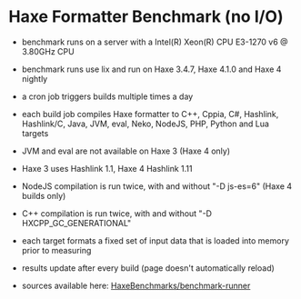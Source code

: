# Haxe Formatter Benchmark (no I/O)

* benchmark runs on a server with a Intel(R) Xeon(R) CPU E3-1270 v6 @ 3.80GHz CPU
* benchmark runs use lix and run on Haxe 3.4.7, Haxe 4.1.0 and Haxe 4 nightly
* a cron job triggers builds multiple times a day
* each build job compiles Haxe formatter to C++, Cppia, C#, Hashlink, Hashlink/C, Java, JVM, eval, Neko, NodeJS, PHP, Python and Lua targets
* JVM and eval are not available on Haxe 3 (Haxe 4 only)
* Haxe 3 uses Hashlink 1.1, Haxe 4 Hashlink 1.11
* NodeJS compilation is run twice, with and without "-D js-es=6" (Haxe 4 builds only)
* C++ compilation is run twice, with and without "-D HXCPP_GC_GENERATIONAL"

* each target formats a fixed set of input data that is loaded into memory prior to measuring

* results update after every build (page doesn't automatically reload)
* sources available here: [HaxeBenchmarks/benchmark-runner](https://github.com/HaxeBenchmarks/benchmark-runner)
